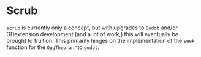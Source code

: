# Scrub
`scrub` is currently only a concept, but with upgrades to `Godot` and/or GDextension development (and a lot of work,) this will eventually be brought to fruition. This primarily hinges on the implementation of the `seek` function for the `OggTheora` into `godot`.
